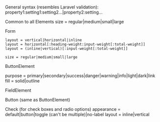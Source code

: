 General syntax (resembles Laravel validation):
property1:setting1:setting2...|property2:setting...

Common to all Elements
    size = regular|medium|small|large

Form

    layout = vertical|horizontal|inline
    layout = horizontal[:heading-weight:input-weight[:total-weight]]
    layout = (inline|vertical)[:input-weight[:total-weight]]

    size = regular|medium|small|large

ButtonElement

purpose = primary|secondary|success|danger|warning|info|light|dark|link
fill = solid|outline

FieldElement

Button (same as ButtonElement)

Check (for check boxes and radio options)
    appearance = default|button|toggle (can't be multiple)|no-label
    layout = inline|vertical